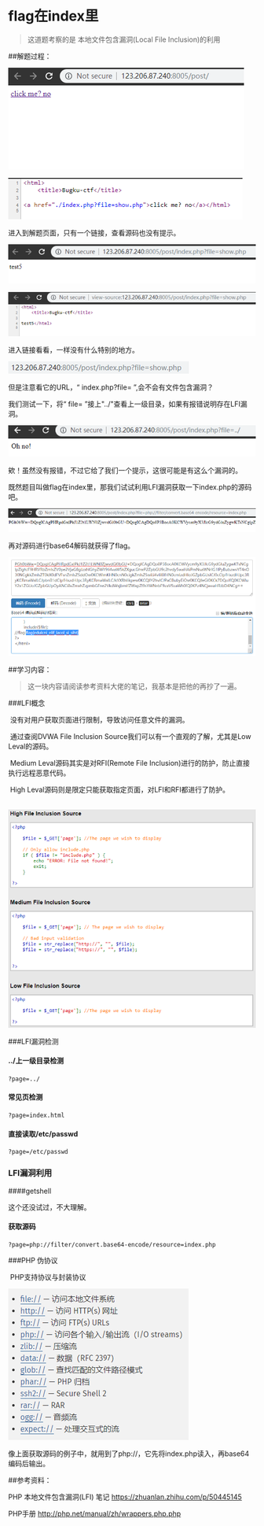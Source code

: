 # flag在index里

> 这道题考察的是 本地文件包含漏洞(Local File Inclusion)的利用

##解题过程：

![1549740400771](https://github.com/rpishgithub/CTF-WEB-CHALLENGES/raw/master/Images/1549740400771.png)

![1549740414021](https://github.com/rpishgithub/CTF-WEB-CHALLENGES/raw/master/Images/1549740414021.png)

进入到解题页面，只有一个链接，查看源码也没有提示。



![1549740544529](https://github.com/rpishgithub/CTF-WEB-CHALLENGES/raw/master/Images/1549740544529.png)

![1549740562949](https://github.com/rpishgithub/CTF-WEB-CHALLENGES/raw/master/Images/1549740562949.png)

进入链接看看，一样没有什么特别的地方。

![1549740634137](https://github.com/rpishgithub/CTF-WEB-CHALLENGES/raw/master/Images/1549740634137.png)



但是注意看它的URL，“ index.php?file= ”,会不会有文件包含漏洞？

我们测试一下，将“ file= ”接上"../"查看上一级目录，如果有报错说明存在LFI漏洞。

![1549740932971](https://github.com/rpishgithub/CTF-WEB-CHALLENGES/raw/master/Images/1549740932971.png)

欸！虽然没有报错，不过它给了我们一个提示，这很可能是有这么个漏洞的。

既然题目叫做flag在index里，那我们试试利用LFI漏洞获取一下index.php的源码吧。

![1549741230428](https://github.com/rpishgithub/CTF-WEB-CHALLENGES/raw/master/Images/1549741230428.png)

再对源码进行base64解码就获得了flag。

![1549741307020](https://github.com/rpishgithub/CTF-WEB-CHALLENGES/raw/master/Images/1549741307020.png)



##学习内容：

> 这一块内容请阅读参考资料大佬的笔记，我基本是把他的再抄了一遍。



###LFI概念

​	没有对用户获取页面进行限制，导致访问任意文件的漏洞。

​	通过查阅DVWA File Inclusion Source我们可以有一个直观的了解，尤其是Low Leval的源码。

​	Medium Leval源码其实是对RFI(Remote File Inclusion)进行的防护，防止直接执行远程恶意代码。

​	High Leval源码则是限定只能获取指定页面，对LFI和RFI都进行了防护。

​	![1549741712464](https://github.com/rpishgithub/CTF-WEB-CHALLENGES/raw/master/Images/1549741712464.png)



###LFI漏洞检测

#### ../上一级目录检测

```
?page=../
```

#### 常见页检测

```
?page=index.html
```

#### 直接读取/etc/passwd

```
?page=/etc/passwd
```



### LFI漏洞利用

####getshell

这个还没试过，不大理解。

#### 获取源码

```
?page=php://filter/convert.base64-encode/resource=index.php
```



###PHP 伪协议 

​	PHP支持协议与封装协议

![1549743415791](https://github.com/rpishgithub/CTF-WEB-CHALLENGES/raw/master/Images/1549743415791.png)

​	像上面获取源码的例子中，就用到了php://，它先将index.php读入，再base64编码后输出。



##参考资料：

PHP 本地文件包含漏洞(LFI) 笔记 https://zhuanlan.zhihu.com/p/50445145

PHP手册 http://php.net/manual/zh/wrappers.php.php



